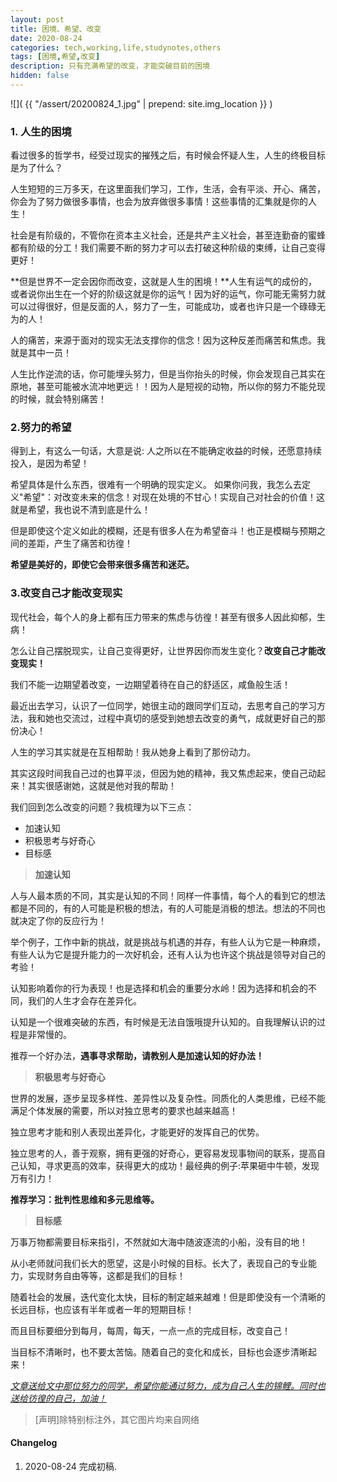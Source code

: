 ```yaml
---
layout: post
title: 困境、希望、改变
date: 2020-08-24
categories: tech,working,life,studynotes,others
tags: [困境,希望,改变]
description: 只有充满希望的改变，才能突破目前的困境
hidden: false
---
```


![](  {{ "/assert/20200824_1.jpg" | prepend: site.img_location }}  )

### 1. 人生的困境

看过很多的哲学书，经受过现实的摧残之后，有时候会怀疑人生，人生的终极目标是为了什么？

人生短短的三万多天，在这里面我们学习，工作，生活，会有平淡、开心、痛苦，你会为了努力做很多事情，也会为放弃做很多事情！这些事情的汇集就是你的人生！

社会是有阶级的，不管你在资本主义社会，还是共产主义社会，甚至连勤奋的蜜蜂都有阶级的分工！我们需要不断的努力才可以去打破这种阶级的束缚，让自己变得更好！

**但是世界不一定会因你而改变，这就是人生的困境！**人生有运气的成份的，或者说你出生在一个好的阶级这就是你的运气！因为好的运气，你可能无需努力就可以过得很好，但是反面的人，努力了一生，可能成功，或者也许只是一个碌碌无为的人！

人的痛苦，来源于面对的现实无法支撑你的信念！因为这种反差而痛苦和焦虑。我就是其中一员！

人生比作逆流的话，你可能埋头努力，但是当你抬头的时候，你会发现自己其实在原地，甚至可能被水流冲地更远！！因为人是短视的动物，所以你的努力不能兑现的时候，就会特别痛苦！

### 2.努力的希望

得到上，有这么一句话，大意是说: 人之所以在不能确定收益的时候，还愿意持续投入，是因为希望！

希望具体是什么东西，很难有一个明确的现实定义。
如果你问我，我怎么去定义"希望"：对改变未来的信念！对现在处境的不甘心！实现自己对社会的价值！这就是希望，我也说不清到底是什么！

但是即使这个定义如此的模糊，还是有很多人在为希望奋斗！也正是模糊与预期之间的差距，产生了痛苦和彷徨！

**希望是美好的，即使它会带来很多痛苦和迷茫。**


### 3.改变自己才能改变现实

现代社会，每个人的身上都有压力带来的焦虑与彷徨！甚至有很多人因此抑郁，生病！

怎么让自己摆脱现实，让自己变得更好，让世界因你而发生变化？**改变自己才能改变现实！**

我们不能一边期望着改变，一边期望着待在自己的舒适区，咸鱼般生活！

最近出去学习，认识了一位同学，她很主动的跟同学们互动，去思考自己的学习方法，我和她也交流过，过程中真切的感受到她想去改变的勇气，成就更好自己的那份决心！

人生的学习其实就是在互相帮助！我从她身上看到了那份动力。

其实这段时间我自己过的也算平淡，但因为她的精神，我又焦虑起来，使自己动起来！其实很感谢她，这就是他对我的帮助！

我们回到怎么改变的问题？我梳理为以下三点：

* 加速认知
* 积极思考与好奇心
* 目标感

>  **加速认知**

人与人最本质的不同，其实是认知的不同！同样一件事情，每个人的看到它的想法都是不同的，有的人可能是积极的想法，有的人可能是消极的想法。想法的不同也就决定了你的反应行为！

举个例子，工作中新的挑战，就是挑战与机遇的并存，有些人认为它是一种麻烦，有些人认为它是提升能力的一次好机会，还有人认为也许这个挑战是领导对自己的考验！

认知影响着你的行为表现！也是选择和机会的重要分水岭！因为选择和机会的不同，我们的人生才会存在差异化。

认知是一个很难突破的东西，有时候是无法自饿哦提升认知的。自我理解认识的过程是非常慢的。

推荐一个好办法，**遇事寻求帮助，请教别人是加速认知的好办法！**

>**积极思考与好奇心**

世界的发展，逐步呈现多样性、差异性以及复杂性。同质化的人类思维，已经不能满足个体发展的需要，所以对独立思考的要求也越来越高！

独立思考才能和别人表现出差异化，才能更好的发挥自己的优势。

独立思考的人，善于观察，拥有更强的好奇心，更容易发现事物间的联系，提高自己认知，寻求更高的效率，获得更大的成功！最经典的例子:苹果砸中牛顿，发现万有引力！

**推荐学习：批判性思维和多元思维等。**

> **目标感**

万事万物都需要目标来指引，不然就如大海中随波逐流的小船，没有目的地！

从小老师就问我们长大的愿望，这是小时候的目标。长大了，表现自己的专业能力，实现财务自由等等，这都是我们的目标！

随着社会的发展，迭代变化太快，目标的制定越来越难！但是即使没有一个清晰的长远目标，也应该有半年或者一年的短期目标！

而且目标要细分到每月，每周，每天，一点一点的完成目标，改变自己！

当目标不清晰时，也不要太苦恼。随着自己的变化和成长，目标也会逐步清晰起来！



*<u>文章送给文中那位努力的同学，希望你能通过努力，成为自己人生的锦鲤。同时也送给彷徨的自己，加油！</u>*


> [声明]除特别标注外，其它图片均来自网络

#### Changelog
1. 2020-08-24  完成初稿.
